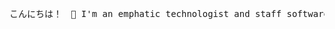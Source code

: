 <html>
  <body>
    <div>
      <pre>こんにちは！　👋 I'm an emphatic technologist and staff software engineer</pre>
    </div>
  </body>
</html>
